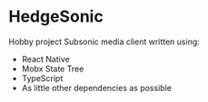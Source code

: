# HedgeSonic

Hobby project Subsonic media client written using:

- React Native
- Mobx State Tree
- TypeScript
- As little other dependencies as possible

